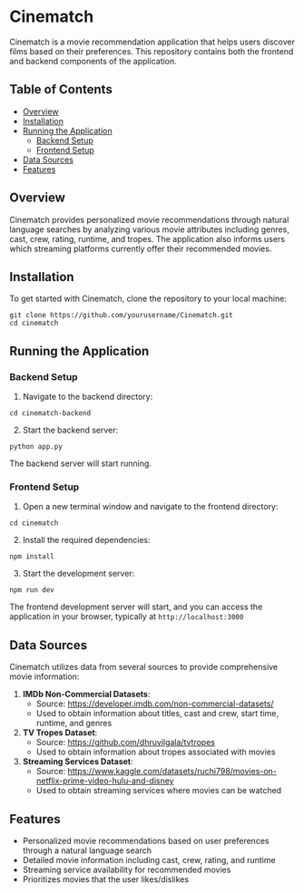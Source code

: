 # Cinematch

Cinematch is a movie recommendation application that helps users discover films based on their preferences. This repository contains both the frontend and backend components of the application.

## Table of Contents

- [Overview](#overview)
- [Installation](#installation)
- [Running the Application](#running-the-application)
  - [Backend Setup](#backend-setup)
  - [Frontend Setup](#frontend-setup)
- [Data Sources](#data-sources)
- [Features](#features)

## Overview

Cinematch provides personalized movie recommendations through natural language searches by analyzing various movie attributes including genres, cast, crew, rating, runtime, and tropes. The application also informs users which streaming platforms currently offer their recommended movies.

Installation
------------

To get started with Cinematch, clone the repository to your local machine:

```
git clone https://github.com/yourusername/Cinematch.git
cd cinematch
```

Running the Application
-----------------------

### Backend Setup

1.  Navigate to the backend directory:

```
cd cinematch-backend
```

2.  Start the backend server:

```
python app.py
```

The backend server will start running.

### Frontend Setup

1.  Open a new terminal window and navigate to the frontend directory:

```
cd cinematch
```

2.  Install the required dependencies:

```
npm install
```

3.  Start the development server:

```
npm run dev
```

The frontend development server will start, and you can access the application in your browser, typically at `http://localhost:3000`

Data Sources
------------

Cinematch utilizes data from several sources to provide comprehensive movie information:

1.  **IMDb Non-Commercial Datasets**:
    -   Source: <https://developer.imdb.com/non-commercial-datasets/>
    -   Used to obtain information about titles, cast and crew, start time, runtime, and genres
2.  **TV Tropes Dataset**:
    -   Source: <https://github.com/dhruvilgala/tvtropes>
    -   Used to obtain information about tropes associated with movies
3.  **Streaming Services Dataset**:
    -   Source: <https://www.kaggle.com/datasets/ruchi798/movies-on-netflix-prime-video-hulu-and-disney>
    -   Used to obtain streaming services where movies can be watched

Features
--------

-   Personalized movie recommendations based on user preferences through a natural language search
-   Detailed movie information including cast, crew, rating, and runtime
-   Streaming service availability for recommended movies
-   Prioritizes movies that the user likes/dislikes
